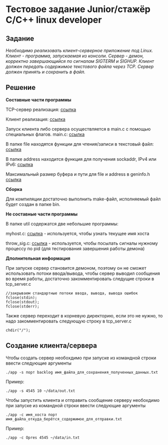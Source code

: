 
# Тестовое задание Junior/стажёр C/C++ linux developer
## Задание
*Необходимо реализовать клиент-серверное приложение под Linux. 
Клиент - программа, запускаемая из консоли. 
Сервер - демон, корректно завершающийся по сигналам SIGTERM и SIGHUP. 
Клиент должен передать содержимое текстового файла через TCP. 
Сервер должен принять и сохранить в файл.* 
## Решение
**Составные части программы**

TCP-сервер реализация: [ссылка](https://github.com/mamkad/imaqliq_tasks/tree/main/tcp_server)

Клиент реализация: [ссылка](https://github.com/mamkad/imaqliq_tasks/tree/main/client)

Запуск клиента либо сервера осуществляется в main.c с помощью специальных флагов. main.c: [ссылка](https://github.com/mamkad/imaqliq_tasks/blob/main/main.c)

В папке file находятся функции для чтения/записи в текстовый файл: [ссылка](https://github.com/mamkad/imaqliq_tasks/tree/main/file)

В папке address находится функция для получения sockaddr, IPv4 или IPv6: [ссылка](https://github.com/mamkad/imaqliq_tasks/tree/main/address)

Максимальный размер буфера и пути для file и address в geninfo.h [ссылка](https://github.com/mamkad/imaqliq_tasks/blob/main/geninfo.h)

**Сборка**

Для компиляции достаточно выполнить make-файл, исполняемый файл будет создан в папке bin. 

**Не составные части программы**

В папке util содержатся две небольшие программы:

myhost.c: [ссылка](https://github.com/mamkad/imaqliq_tasks/blob/main/util/myhost.c) - используется, чтобы узнать текущее имя хоста

throw_sig.c: [ссылка](https://github.com/mamkad/imaqliq_tasks/blob/main/util/throw_sig.c) - используется, чтобы посылать сигналы нужному процессу по pid (для тестирования завершения работы демона)

**Дполнительная информация**

При запуске сервер становится демоном, поэтому он не сможет использовать потоки ввода/вывода, чтобы сервер выводил сообщения во время работы, достаточно закомментировать следущие строки в tcp_server.с
```
//закрываем стандартные потоки ввода, вывода, вывода ошибок
fclose(stdin);
fclose(stdout);
fclose(stderr);
```
Также сервер переходит в корневую директорию, если это не нужно, то надо закомментировать следующую строку в tcp_server.с
```
chdir("/");
```
## Создание клиента/сервера
Чтобы создать сервер необохдимо при запуске из командной строки ввести следующие аргументы

`./app -s порт backlog имя_файла_для_сохранения_полученных_данных.txt`

Пример:

`./app -s 4545 10 ~/data/out.txt`

Чтобы запустить клиента и отправить сообщение серверу необохдимо при запуске из командной строки ввести следующие аргументы

`./app -c имя_хоста порт имя_файла_откуда_берётся_содержимое_для_отправки.txt`

Пример:

`./app -c Opres 4545 ~/data/in.txt`
